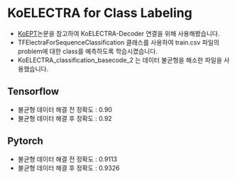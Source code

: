 # KoELECTRA for Class Labeling
- [KoEPT](http://koreascience.or.kr/article/CFKO202125036187306.pdf)논문을 참고하여 KoELECTRA-Decoder 연결을 위해 사용해봤습니다.
- TFElectraForSequenceClassification 클래스를 사용하여 train.csv 파일의 problem에 대한 class를 예측하도록 학습시켰습니다.
- KoELECTRA_classification_basecode_2 는 데이터 불균형을 해소한 파일을 사용했습니다.

## Tensorflow
  - 불균형 데이터 해결 전 정확도 : 0.90
  - 불균형 데이터 해결 후 정확도 : 0.92

## Pytorch
  - 불균형 데이터 해결 전 정확도 : 0.9113
  - 불균형 데이터 해결 후 정확도 : 0.9326
